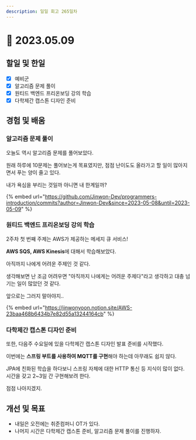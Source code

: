 ```yaml
---
description: 일일 회고 265일차
---
```


# 🙁 2023.05.09

## 할일 및 한일&#x20;

* [x] 예비군&#x20;
* [x] 알고리즘 문제 풀이&#x20;
* [x] 원티드 백엔드 프리온보딩 강의 학습&#x20;
* [x] 다학제간 캡스톤 디자인 준비&#x20;

## 경험 및 배움&#x20;

### 알고리즘 문제 풀이&#x20;

오늘도 역시 알고리즘 문제를 풀어보았다.

원래 하루에 10문제는 풀어보는게 목표였지만, 점점 난이도도 올라가고 할 일이 많아지면서 푸는 양이 줄고 있다.

내가 욕심을 부리는 것일까 아니면 내 한계일까?

{% embed url="https://github.com/Jinwon-Dev/programmers-introduction/commits?author=Jinwon-Dev&since=2023-05-08&until=2023-05-09" %}

### 원티드 백엔드 프리온보딩 강의 학습&#x20;

2주차 첫 번째 주제는 AWS가 제공하는 메세지 큐 서비스!

**AWS SQS, AWS Kinesis**에 대해서 학습해보았다.

아직까지 나에게 어려운 주제인 것 같다.

생각해보면 난 조금 어려우면 "아직까지 나에게는 어려운 주제다"라고 생각하고 대충 넘기는 일이 많았던 것 같다.

앞으로는 그러지 말아야지..

{% embed url="https://jinwonyoon.notion.site/AWS-23baa468b6434b7e82d55a13244164cb" %}

### 다학제간 캡스톤 디자인 준비&#x20;

또한, 다음주 수요일에 있을 다학제간 캡스톤 디자인 발표 준비를 시작했다.

이번에는 **스프링 부트를 사용하여 MQTT를 구현**해야 하는데 아무래도 쉽지 않다.

JPA에 친화된 학습을 하다보니 스프링 자체에 대한 HTTP 통신 등 지식이 많이 없다. 시간을 갖고 2\~3일 간 구현해보려 한다.

점점 나아지겠지.

## 개선 및 목표&#x20;

* 내일은 오전에는 취준컴퍼니 OT가 있다.&#x20;
* 나머지 시간은 다학제간 캡스톤 준비, 알고리즘 문제 풀이를 진행하자.&#x20;
